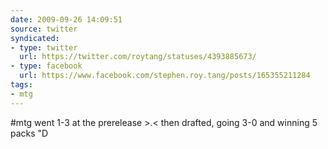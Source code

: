 ```yaml
---
date: 2009-09-26 14:09:51
source: twitter
syndicated:
- type: twitter
  url: https://twitter.com/roytang/statuses/4393885673/
- type: facebook
  url: https://www.facebook.com/stephen.roy.tang/posts/165355211284
tags:
- mtg
---
```


#mtg went 1-3 at the prerelease &gt;.&lt; then drafted, going 3-0 and winning 5 packs "D